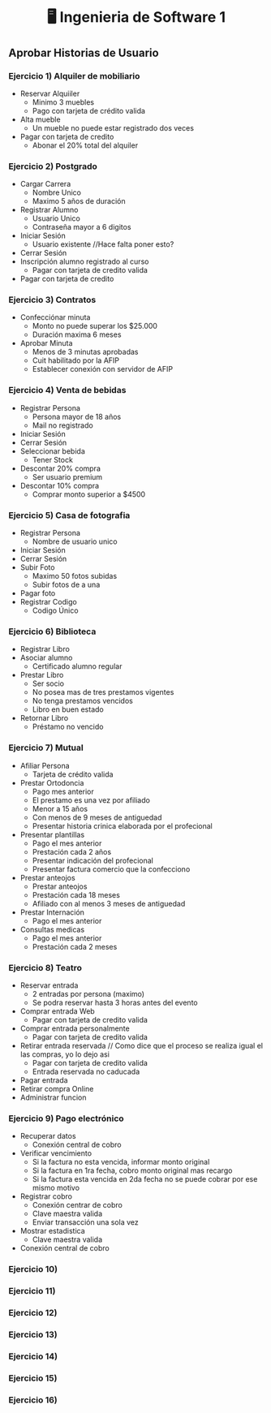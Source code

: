 <h1 align="center"> 🖥️ Ingenieria de Software 1</h1>

## Aprobar Historias de Usuario

### Ejercicio 1) Alquiler de mobiliario
- Reservar Alquiiler
    - Minimo 3 muebles
    - Pago con tarjeta de crédito valida
- Alta mueble
    - Un mueble no puede estar registrado dos veces
- Pagar con tarjeta de credito
    - Abonar el 20% total del alquiler

### Ejercicio 2) Postgrado

- Cargar Carrera
    - Nombre Unico
    - Maximo 5 años de duración
- Registrar Alumno
    - Usuario Unico
    - Contraseña mayor a 6 digitos
- Iniciar Sesión
    - Usuario existente //Hace falta poner esto?
- Cerrar Sesión
- Inscripción alumno registrado al curso
    - Pagar con tarjeta de credito valida
- Pagar con tarjeta de credito

### Ejercicio 3) Contratos

- Confecciónar minuta
    - Monto no puede superar los $25.000
    - Duración maxima 6 meses
- Aprobar Minuta
    - Menos de 3 minutas aprobadas
    - Cuit habilitado por la AFIP 
    - Establecer conexión con servidor de AFIP

### Ejercicio 4) Venta de bebidas
- Registrar Persona
    - Persona mayor de 18 años
    - Mail no registrado
- Iniciar Sesión
- Cerrar Sesión
- Seleccionar bebida
    - Tener Stock
- Descontar 20% compra
    - Ser usuario premium
- Descontar 10% compra
    - Comprar monto superior a $4500

### Ejercicio 5) Casa de fotografia
- Registrar Persona
    - Nombre de usuario unico
- Iniciar Sesión
- Cerrar Sesión
- Subir Foto
    - Maximo 50 fotos subidas
    - Subir fotos de a una
- Pagar foto
- Registrar Codigo
    - Codigo Único

### Ejercicio 6) Biblioteca

- Registrar Libro
- Asociar alumno
    - Certificado alumno regular
- Prestar Libro
    - Ser socio
    - No posea mas de tres prestamos vigentes
    - No tenga prestamos vencidos
    - Libro en buen estado
- Retornar Libro
    - Préstamo no vencido


### Ejercicio 7) Mutual
- Afiliar Persona
    - Tarjeta de crédito valida
- Prestar Ortodoncia
    - Pago mes anterior
    - El prestamo es una vez por afiliado
    - Menor a 15 años
    - Con menos de 9 meses de antiguedad
    - Presentar historia crinica elaborada por el profecional
- Presentar plantillas
    - Pago el mes anterior
    - Prestación cada 2 años
    - Presentar indicación del profecional
    - Presentar factura comercio que la confecciono
- Prestar anteojos
    - Prestar anteojos
    - Prestación cada 18 meses
    - Afiliado con al menos 3 meses de antiguedad
- Prestar Internación
    - Pago el mes anterior
- Consultas medicas
    - Pago el mes anterior
    - Prestación cada 2 meses

### Ejercicio 8) Teatro
- Reservar entrada
    - 2 entradas por persona (maximo)
    - Se podra reservar hasta 3 horas antes del evento
- Comprar entrada Web
    - Pagar con tarjeta de credito valida
- Comprar entrada personalmente
    - Pagar con tarjeta de credito valida
- Retirar entrada reservada // Como dice que el proceso se realiza igual el las compras, yo lo dejo asi
    - Pagar con tarjeta de credito valida
    - Entrada reservada no caducada 
- Pagar entrada
- Retirar compra Online
- Administrar funcion

### Ejercicio 9) Pago electrónico
- Recuperar datos  
    - Conexión central de cobro
- Verificar vencimiento
    - Si la factura no esta vencida, informar monto original
    - Si la factura en 1ra fecha, cobro monto original mas recargo
    - Si la factura esta vencida en 2da fecha no se puede cobrar por ese mismo motivo
- Registrar cobro
    - Conexión centrar de cobro
    - Clave maestra valida
    - Enviar transacción una sola vez
- Mostrar estadistica
    - Clave maestra valida
- Conexión central de cobro


### Ejercicio 10)
### Ejercicio 11)
### Ejercicio 12)
### Ejercicio 13)
### Ejercicio 14)
### Ejercicio 15)
### Ejercicio 16)